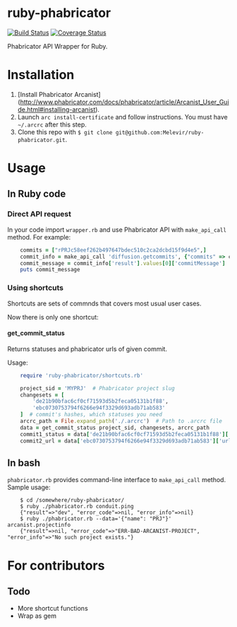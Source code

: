 ruby-phabricator
================

[![Build Status](https://travis-ci.org/Melevir/ruby-phabricator.png)](https://travis-ci.org/Melevir/ruby-phabricator)
[![Coverage Status](https://coveralls.io/repos/Melevir/ruby-phabricator/badge.png?branch=master)](https://coveralls.io/r/Melevir/ruby-phabricator)

Phabricator API Wrapper for Ruby.

# Installation

1. [Install Phabricator Arcanist] (http://www.phabricator.com/docs/phabricator/article/Arcanist_User_Guide.html#installing-arcanist).
2. Launch `arc install-certificate` and follow instructions. You must have `~/.arcrc` after this step.
3. Clone this repo with `$ git clone git@github.com:Melevir/ruby-phabricator.git`.

# Usage

## In Ruby code

### Direct API request

In your code import `wrapper.rb` and use Phabricator API with `make_api_call` method. For example:
```ruby
    commits = ["rPRJc58eef262b497647bdec510c2ca2dcbd15f9d4e5",]
    commit_info = make_api_call 'diffusion.getcommits', {"commits" => commits}
    commit_message = commit_info['result'].values[0]['commitMessage']
    puts commit_message
```

### Using shortcuts

Shortcuts are sets of commnds that covers most usual user cases.

Now there is only one shortcut:

#### get_commit_status

Returns statuses and phabricator urls of given commit.

Usage:
```ruby
    require 'ruby-phabricator/shortcuts.rb'

    project_sid = 'MYPRJ'  # Phabricator project slug
    changesets = [
        'de21b90bfac6cf0cf71593d5b2feca05131b1f88', 
        'ebc0730753794f6266e94f3329d693adb71ab583'
    ]  # commit's hashes, which statuses you need
    arcrc_path = File.expand_path('./.arcrc')  # Path to .arcrc file
    data = get_commit_status project_sid, changesets, arcrc_path
    commit1_status = data['de21b90bfac6cf0cf71593d5b2feca05131b1f88']['status']  # string representation of commit's status, e.g. 'accepted' or 'concerned'
    commit2_url = data['ebc0730753794f6266e94f3329d693adb71ab583']['url']  # url to phabricator's page of the commit
```

## In bash

`phabricator.rb` provides command-line interface to `make_api_call` method. Sample usage:
```
    $ cd /somewhere/ruby-phabricator/
    $ ruby ./phabricator.rb conduit.ping
    {"result"=>"dev", "error_code"=>nil, "error_info"=>nil}
    $ ruby ./phabricator.rb --data='{"name": "PRJ"}' arcanist.projectinfo
    {"result"=>nil, "error_code"=>"ERR-BAD-ARCANIST-PROJECT", "error_info"=>"No such project exists."}
```

# For contributors

## Todo

* More shortcut functions
* Wrap as gem
